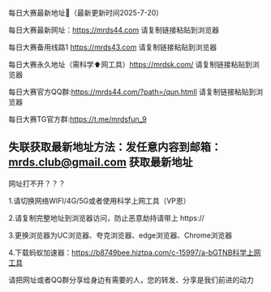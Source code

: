 每日大赛最新地址👋（最新更新时间2025-7-20）

每日大赛最新网址：https://mrds44.com  请复制链接粘贴到浏览器

每日大赛备用线路1 https://mrds43.com  请复制链接粘贴到浏览器

每日大赛永久地址（需科学⬆️网工具）https://mrdsk.com/  请复制链接粘贴到浏览器

每日大赛官方QQ群:https://mrds44.com/?path=/qun.htmll  请复制链接粘贴到浏览器

每日大赛TG官方群:https://t.me/mrdsfun_9

失联获取最新地址方法：发任意内容到邮箱：mrds.club@gmail.com 获取最新地址
----------------------------------------------------------------------------------------------------------------------------
网址打不开？？？

1.请切换网络WIFI/4G/5G或者使用科学上网工具（VP恩）

2.请复制完整地址到浏览器访问，防止恶意劫持请带上 https://

3.更换浏览器为UC浏览器、夸克浏览器、edge浏览器、Chrome浏览器

4.下载蚂蚁加速器：https://b8749bee.hiztpa.com/c-15997/a-bGTNB科学上网工具

请把网址或者QQ群分享给身边有需要的人，您的转发、分享是我们前进的动力

